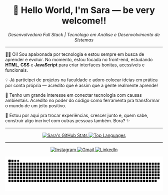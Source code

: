 <h1 align="center"> 👋 Hello World, I'm Sara — be very welcome!! </h1> 
<p align="center"><i>Desenvolvedora Full Stack | Tecnólogo em Análise e Desenvolvimento de Sistemas </i></p>

---


👩‍💻 Oi! Sou apaixonada por tecnologia e estou sempre em busca de aprender e evoluir. No momento, estou focada no front-end, estudando **HTML**, **CSS** e **JavaScript** para criar interfaces bonitas, acessíveis e funcionais.

💡 Já participei de projetos na faculdade e adoro colocar ideias em prática por conta própria — acredito que é assim que a gente realmente aprende!

🌱 Tenho um grande interesse em conectar tecnologia com causas ambientais. Acredito no poder do código como ferramenta pra transformar o mundo de um jeito positivo.

🚀 Estou por aqui pra trocar experiências, crescer junto e, quem sabe, construir algo incrível com outras pessoas também. Bora? ✨

---

<div align="center">
  <a href="https://github.com/sarasmorais">
    <img height="180em" src="https://github-readme-stats.vercel.app/api?username=sarasmorais&show_icons=true&theme=tokyonight&include_all_commits=true&count_private=true" alt="Sara's GitHub Stats"/>
    <img height="180em" src="https://github-readme-stats.vercel.app/api/top-langs/?username=sarasmorais&layout=compact&langs_count=6&theme=tokyonight" alt="Top Languages"/>
  </a>
</div>

---

<div align="center">
  <a href="https://instagram.com/sarasoouza" target="_blank">
    <img src="https://img.shields.io/badge/-Instagram-%23E4405F?style=for-the-badge&logo=instagram&logoColor=white" alt="Instagram">
  </a>
  <a href="mailto:sarasouza.m@gmail.com">
    <img src="https://img.shields.io/badge/-Gmail-%23333?style=for-the-badge&logo=gmail&logoColor=white" alt="Gmail">
  </a>
  <a href="https://www.linkedin.com/in/sarasmorais" target="_blank">
    <img src="https://img.shields.io/badge/-LinkedIn-%230077B5?style=for-the-badge&logo=linkedin&logoColor=white" alt="LinkedIn">
  </a>
</div>

<div align="center">
  
![snake gif](https://github.com/sarasmorais/sarasmorais/blob/main/github-contribution-grid-snake.svg)
</div>


